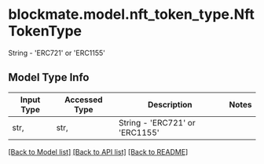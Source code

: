 # blockmate.model.nft_token_type.NftTokenType

String - 'ERC721' or 'ERC1155'

## Model Type Info
Input Type | Accessed Type | Description | Notes
------------ | ------------- | ------------- | -------------
str,  | str,  | String - &#x27;ERC721&#x27; or &#x27;ERC1155&#x27; | 

[[Back to Model list]](../../README.md#documentation-for-models) [[Back to API list]](../../README.md#documentation-for-api-endpoints) [[Back to README]](../../README.md)

